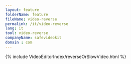 ```yaml
---
layout: feature
folderName: feature
fileName: video-reverse
permalink: /it/video-reverse
lang: it
tool: video-reverse
companyName: safevideokit
domain : com
---
```


{% include VideoEditorIndex/reverseOrSlowVideo.html %}

   